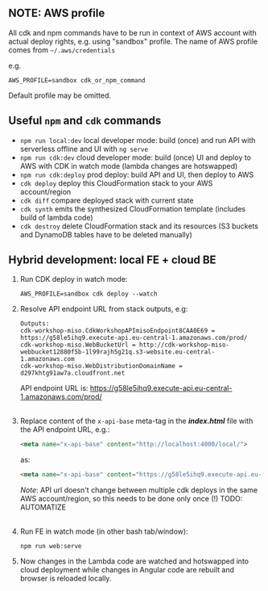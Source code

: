 ## NOTE: AWS profile
All cdk and npm commands have to be run in context of AWS account with actual deploy rights, e.g. using "sandbox" profile.
The name of AWS profile comes from `~/.aws/credentials`

e.g.
```
AWS_PROFILE=sandbox cdk_or_npm_command
```

Default profile may be omitted.

## Useful `npm` and `cdk` commands

 * `npm run local:dev`   local developer mode: build (once) and run API with serverless offline and UI with `ng serve`
 * `npm run cdk:dev`     cloud developer mode: build (once) UI and deploy to AWS with CDK in watch mode (lambda changes are hotswapped)
 * `npm run cdk:deploy`  prod deploy: build API and UI, then deploy to AWS
 * `cdk deploy`          deploy this CloudFormation stack to your AWS account/region
 * `cdk diff`            compare deployed stack with current state
 * `cdk synth`           emits the synthesized CloudFormation template (includes build of lambda code)
 * `cdk destroy`         delete CloudFormation stack and its resources (S3 buckets and DynamoDB tables have to be deleted manually)

## Hybrid development: local FE + cloud BE

1. Run CDK deploy in watch mode: 
   ```
   AWS_PROFILE=sandbox cdk deploy --watch
   ```
1. Resolve API endpoint URL from stack outputs, e.g:
   ```
   Outputs:
   cdk-workshop-miso.CdkWorkshopAPImisoEndpoint8CAA0E69 = https://g58le5ihq9.execute-api.eu-central-1.amazonaws.com/prod/
   cdk-workshop-miso.WebBucketUrl = http://cdk-workshop-miso-webbucket12880f5b-1l99rajh5g21q.s3-website.eu-central-1.amazonaws.com
   cdk-workshop-miso.WebDistributionDomainName = d297khtg91aw7a.cloudfront.net
   ```
   API endpoint URL is: https://g58le5ihq9.execute-api.eu-central-1.amazonaws.com/prod/
   <br/><br/>
1. Replace content of the `x-api-base` meta-tag in the ***index.html*** file with the API endpoint URL, e.g.:
   ```html
   <meta name="x-api-base" content="http://localhost:4000/local/">
   ```
   as:
   ```html
   <meta name="x-api-base" content="https://g58le5ihq9.execute-api.eu-central-1.amazonaws.com/prod/">
   ```

   _Note_: API url doesn't change between multiple cdk deploys in the same AWS account/region, so this needs to be done only once (!) TODO: AUTOMATIZE
   <br/><br/>
1. Run FE in watch mode (in other bash tab/window):
   ```
   npm run web:serve
   ```
1. Now changes in the Lambda code are watched and hotswapped into cloud deployment while changes in Angular code are rebuilt and browser is reloaded locally. 
